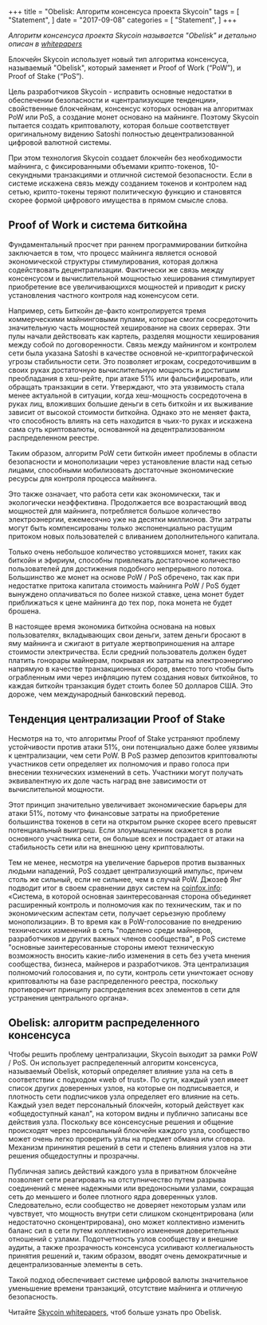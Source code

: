 +++
title = "Obelisk: Алгоритм консенсуса проекта Skycoin"
tags = [
    "Statement",
]
date = "2017-09-08"
categories = [
    "Statement",
]
+++

*Алгоритм консенсуса проекта Skycoin называется "Obelisk" и детально описан в
[whitepapers](https://www.skycoin.net/whitepapers)*

Блокчейн Skycoin использует новый тип алгоритма консенсуса, называемый
"Obelisk", который заменяет и Proof of Work (“PoW”), и Proof of Stake
(“PoS”).

Цель разработчиков Skycoin - исправить основные недостатки в обеспечении 
безопасности и «централизующие тенденции», свойственные блокчейнам, консенсус 
которых основан на алгоритмах PoW или PoS, а создание монет основано на
майнинге. Поэтому Skycoin пытается создать криптовалюту, которая больше 
соответствует оригинальному видению Satoshi полностью децентрализованной 
цифровой валютной системы.

При этом технология Skycoin создает блокчейн без необходимости майнинга,
с фиксированными объемами крипто-токенов, 10-секундными транзакциями 
и отличной системой безопасности. 
Если в системе искажена связь между созданием токенов и контролем над сетью,
крипто-токены теряют политическую функцию и становятся скорее формой цифрового 
имущества в прямом смысле слова.

## Proof of Work и система биткойна

Фундаментальный просчет при раннем программировании биткойна заключается в том, 
что процесс майнинга является основой экономической структуры стимулирования, 
которая должна содействовать децентрализации. Фактически же связь между консенсусом 
и вычислительной мощностью хеширования стимулирует приобретение все увеличивающихся
мощностей и приводит к риску установления частного контроля над коненсусом сети.

Например, сеть Биткойн де-факто контролируется тремя коммерческими майнинговыми пулами,
которые смогли сосредоточить значительную часть мощностей хеширование на своих серверах.
Эти пулы начали действовать как картель, разделяя мощности хеширования между собой 
по договоренности. Связь между майнингом и контролем сети была указана Satoshi в качестве
основной не-криптографической угрозы стабильности сети. Это позволяет игрокам, 
сосредоточившим в своих руках достаточную вычислительную мощность и достигшим
преобладания в хеш-рейте, при атаке 51% или фальсифицировать, или обращать 
транзакции в сети. Утверждают, что эта уязвимость стала менее актуальной в ситуации,
когда хеш-мощность сосредоточена в руках лиц, вложивших большие деньги в сеть
биткойн и их выживание зависит от высокой стоимости биткойна. Однако это не меняет
факта, что способность влиять на сеть находится в чьих-то руках и искажена
сама суть криптовалюты, основанной на децентрализованном распределенном реестре.
  
Таким образом, алгоритм PoW сети биткойн имеет проблемы в области безопасности
и монополизации через установление власти над сетью лицами, способными
мобилизовать достаточные экономические ресурсы для контроля процесса майнинга.

Это также означает, что работа сети как экономически, так и экологически 
неэффективна. Продолжается все возрастающий ввод мощностей для майнинга,
потребляется большое количество электроэнергии, ежемесячно уже на десятки 
миллионов. Эти затраты могут быть компенсированы только экспоненциально 
растущим притоком новых пользователей с вливанием дополнительного капитала.

Только очень небольшое количество устоявшихся монет, таких как биткойн и эфириум, 
способны привлекать достаточное количество пользователей для достижения подобного 
непрерывного потока. Большинство же монет на основе PoW / PoS обречено, 
так как при недостатке притока капитала стоимость майнинга PoW / PoS будет 
вынуждено оплачиваться по более низкой ставке, цена монет будет приближаться
к цене майнинга до тех пор, пока монета не будет брошена.
  
В настоящее время экономика биткойна основана на новых пользователях, 
вкладывающих свои деньги, затем деньги бросают в яму майнинга и сжигают в 
ритуале жертвоприношения на алтаре стоимости электричества. Если средний 
пользователь должен будет платить гонорары майнерам, покрывая их затраты 
на электроэнергию напрямую в качестве транзакционных сборов, вместо того
чтобы быть ограбленным ими через инфляцию путем создания новых биткойнов, 
то каждая биткойн транзакция будет стоить более 50 долларов США. Это дороже, 
чем международный банковский перевод.
 
## Тенденция централизации Proof of Stake

Несмотря на то, что алгоритмы Proof of Stake устраняют проблему устойчивости 
против атаки 51%, они потенциально даже более уязвимы к централизации, 
чем сети PoW. 
В PoS размер депозитов криптовалюты участников сети определяет
их полномочия и право голоса при внесении технических изменений в сеть. 
Участники могут получать эквивалентную их доле часть наград вне зависимости
от вычислительной мощности.

Этот принцип значительно увеличивает экономические барьеры для атаки 51%, 
потому что финансовые затраты на приобретение большинства токенов в
сети на открытом рынке скорее всего превысят потенциальный выигрыш. Если
злоумышленник окажется в роли основного участника сети, он больше всех 
и пострадает от атаки на стабильность сети или на внешнюю цену криптовалюты.

Тем не менее, несмотря на увеличение барьеров против вызванных людьми нападений, 
PoS создает централизующий импульс, причем столь же сильный, если не сильнее, 
чем в случай PoW. Джозеф Янг подводит итог в своем сравнении двух систем на
[coinfox.info](http://www.coinfox.info/): «Система, в которой основная
заинтересованная сторона объединяет расширенный контроль и полномочия как 
по техническим, так и по экономическим аспектам сети, получает серьезную 
проблему монополизации». В то время как в PoW-голосование по внедрению
технических изменений в сеть "поделено среди майнеров, разработчиков и 
других важных членов сообщества", в PoS системе "основные заинтересованные 
стороны имеют техническую возможность вносить какие-либо изменения в сеть
без учета мнения сообщества, бизнеса, майнеров и разработчиков. Эта 
централизация полномочий голосования и, по сути, контроль сети уничтожает
основу криптовалюты на базе распределенного реестра, поскольку противоречит
принципу распределения всех элементов в сети для устранения центрального органа».
 
## Obelisk: алгоритм распределенного консенсуса

Чтобы решить проблему централизации, Skycoin выходит за рамки PoW / PoS.
Он использует распределенный алгоритм консенсуса, называемый Obelisk, который
определяет влияние узла на сеть в соответствии с подходом «web of trust». 
По сути, каждый узел имеет список других доверенных узлов, на которые он 
подписывается, и плотность сети подписчиков узла определяет его влияние на сеть.
Каждый узел ведет персональный блокчейн, который действует как «общедоступный
канал", на котором видны и публично записаны все действия узла. Поскольку 
все консенсусные решения и общение происходят через персональный блокчейн 
каждого узла, сообщество может очень легко проверить узлы на предмет обмана
или сговора. Механизм прининятия решений в сети и степень влияния узлов на эти 
решения общедоступны и прозрачны.

Публичная запись действий каждого узла в приватном блокчейне позволяет сети
реагировать на отступничество путем разрыва соединений с менее надежными или
вредоносными узлами, сокращая сеть до меньшего и более плотного ядра
доверенных узлов. Следовательно, если сообщество не доверяет некоторым узлам
или чувствует, что мощность внутри сети слишком сконцентрирована
(или недостаточно сконцентрирована), оно может коллективно изменить баланс 
сил в сети путем коллективного изменения доверительных отношений с узлами. 
Подотчетность узлов сообществу и внешние аудиты, а также прозрачность 
консенсуса усиливают коллегиальность принятия решений и, таким образом, 
вводят очень демократичные и децентрализованные элементы в сеть.
  
Такой подход обеспечивает системе цифровой валюты значительное уменьшение
времени транзакций, отсутствие майнинга и отличную безопасность.

Читайте [Skycoin whitepapers](https://www.skycoin.net/whitepapers), 
чтоб больше узнать про Obelisk.
